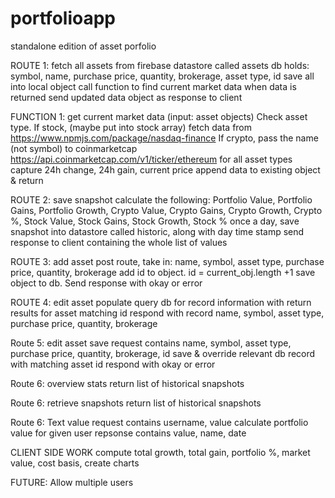 # portfolioapp
standalone edition of asset porfolio

ROUTE 1: fetch all assets from firebase datastore called assets
    db holds: symbol, name, purchase price, quantity, brokerage, asset type, id
    save all into local object
    call function to find current market data
    when data is returned send updated data object as response to client

FUNCTION 1: get current market data (input: asset objects)
    Check asset type. If stock, (maybe put into stock array) fetch data from https://www.npmjs.com/package/nasdaq-finance
    If crypto, pass the name (not symbol) to coinmarketcap https://api.coinmarketcap.com/v1/ticker/ethereum
    for all asset types capture 24h change, 24h gain, current price
    append data to existing object & return 

ROUTE 2: save snapshot
    calculate the following:
        Portfolio Value, Portfolio Gains, Portfolio Growth, 
        Crypto Value, Crypto Gains, Crypto Growth, Crypto %, 
        Stock Value, Stock Gains, Stock Growth, Stock %
    once a day, save snapshot into datastore called historic, along with day time stamp
    send response to client containing the whole list of values

ROUTE 3: add asset
    post route, take in: name, symbol, asset type, purchase price, quantity, brokerage 
    add id to object. id = current_obj.length +1
    save object to db. Send response with okay or error

ROUTE 4: edit asset populate
    query db for record information with return results for asset matching id
    respond with record name, symbol, asset type, purchase price, quantity, brokerage

Route 5: edit asset save
    request contains name, symbol, asset type, purchase price, quantity, brokerage, id
    save & override relevant db record with matching asset id
    respond with okay or error

Route 6: overview stats
    return list of historical snapshots


Route 6: retrieve snapshots
    return list of historical snapshots

Route 6: Text value
    request contains username, value
    calculate portfolio value for given user
    repsonse contains value, name, date

CLIENT SIDE WORK
 compute total growth, total gain, portfolio %, market value, cost basis, 
create charts

FUTURE: Allow multiple users
